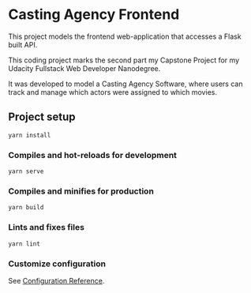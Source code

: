 # Casting Agency Frontend

This project models the frontend web-application that accesses a Flask built API.

This coding project marks the second part my Capstone Project for my Udacity Fullstack Web Developer Nanodegree.

It was developed to model a Casting Agency Software, where users can track and manage which actors were assigned to which movies.

## Project setup
```
yarn install
```

### Compiles and hot-reloads for development
```
yarn serve
```

### Compiles and minifies for production
```
yarn build
```

### Lints and fixes files
```
yarn lint
```

### Customize configuration
See [Configuration Reference](https://cli.vuejs.org/config/).
